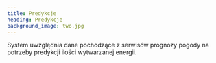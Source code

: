 ```yaml
---
title: Predykcje
heading: Predykcje
background_image: two.jpg
---
```


System uwzględnia dane pochodzące z serwisów prognozy pogody na potrzeby predykcji ilości wytwarzanej energii.
